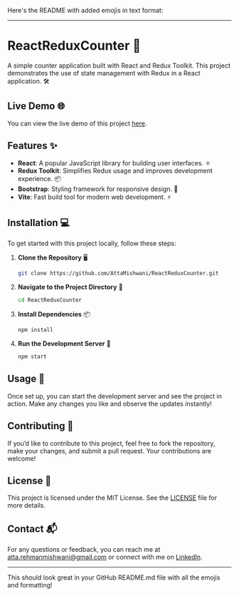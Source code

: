 Here's the README with added emojis in text format:

---

# ReactReduxCounter 🚀

A simple counter application built with React and Redux Toolkit. This project demonstrates the use of state management with Redux in a React application. 🛠️

## Live Demo 🌐

You can view the live demo of this project [here](https://attamishwani.github.io/ReactReduxCounter/).

## Features ✨

- **React**: A popular JavaScript library for building user interfaces. ⚛️
- **Redux Toolkit**: Simplifies Redux usage and improves development experience. 📦
- **Bootstrap**: Styling framework for responsive design. 🎨
- **Vite**: Fast build tool for modern web development. ⚡

## Installation 💻

To get started with this project locally, follow these steps:

1. **Clone the Repository** 🖥️

   ```bash
   git clone https://github.com/AttaMishwani/ReactReduxCounter.git
   ```

2. **Navigate to the Project Directory** 📁

   ```bash
   cd ReactReduxCounter
   ```

3. **Install Dependencies** 📦

   ```bash
   npm install
   ```

4. **Run the Development Server** 🚀

   ```bash
   npm start
   ```

## Usage 📝

Once set up, you can start the development server and see the project in action. Make any changes you like and observe the updates instantly!

## Contributing 🤝

If you’d like to contribute to this project, feel free to fork the repository, make your changes, and submit a pull request. Your contributions are welcome!

## License 📜

This project is licensed under the MIT License. See the [LICENSE](LICENSE) file for more details.

## Contact 📬

For any questions or feedback, you can reach me at [atta.rehmanmishwani@gmail.com](mailto:atta.rehmanmishwani@gmail.com) or connect with me on [LinkedIn](https://www.linkedin.com/in/atta-ur-rehman-mishwani-964a58317/).

---

This should look great in your GitHub README.md file with all the emojis and formatting!
